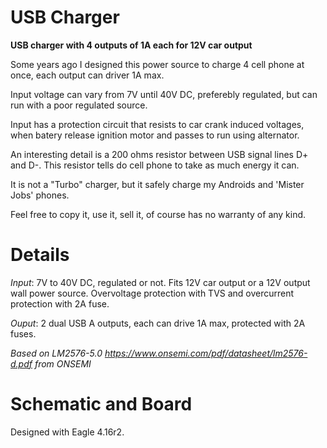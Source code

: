 # USB Charger 
**USB charger with 4 outputs of 1A each for 12V car output**

Some years ago I designed this power source to charge 4 cell phone at once, each output can driver 1A max.

Input voltage can vary from 7V until 40V DC, preferebly regulated, but can run with a poor regulated source. 

Input has a protection circuit that resists to car crank induced voltages, when batery release ignition motor and passes to run using 
alternator.

An interesting detail is a 200 ohms resistor between USB signal lines D+ and D-. This resistor tells do cell phone to take as much energy it can.

It is not a "Turbo" charger, but it safely charge my Androids and 'Mister Jobs' phones.

Feel free to copy it, use it, sell it, of course has no warranty of any kind. 


# Details

_Input_: 7V to 40V DC, regulated or not. Fits 12V car output or a 12V output wall power source. Overvoltage protection with TVS and overcurrent protection with 2A fuse.

_Ouput_: 2 dual USB A outputs, each can drive 1A max, protected with 2A fuses.

_Based on LM2576-5.0 <https://www.onsemi.com/pdf/datasheet/lm2576-d.pdf> from ONSEMI_

# Schematic and Board

Designed with Eagle 4.16r2. 
